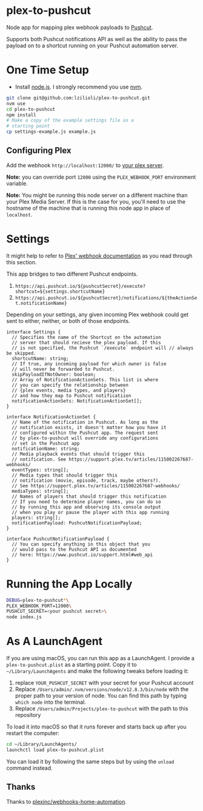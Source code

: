 # plex-to-pushcut

Node app for mapping plex webhook payloads to [Pushcut](https://www.pushcut.io/index.html).

Supports both Pushcut notifications API as well as the ability to pass the payload on to a shortcut running on your Pushcut automation server.

# One Time Setup

- Install [node.js](https://nodejs.org/en/). I strongly recommend you use [nvm](https://github.com/nvm-sh/nvm).

```bash
git clone git@github.com:lzilioli/plex-to-pushcut.git
nvm use
cd plex-to-pushcut
npm install
# Make a copy of the example settings file as a
# starting point
cp settings-example.js example.js
```

## Configuring Plex

Add the webhook `http://localhost:12000/` to [your plex server](https://app.plex.tv/desktop#!/settings/webhooks).

**Note:** you can override port `12000` using the `PLEX_WEBHOOK_PORT` environment variable.

**Note:** You might be running this node server on a different machine than your Plex Media Server. If this is the case for you, you'll need to use the hostname of the machine that is running this node app in place of `localhost`.

# Settings

It might help to refer to [Plex' webhook documentation](https://support.plex.tv/articles/115002267687-webhooks/) as you read through this section.

This app bridges to two different Pushcut endpoints.

1. `https://api.pushcut.io/${pushcutSecret}/execute?shortcut=${settings.shortcutName}`
2. `https://api.pushcut.io/${pushcutSecret}/notifications/${theActionSet.notificationName}`

Depending on your settings, any given incoming Plex webhook could get sent to either, neither, or both of those endpoints.

```
interface Settings {
  // Specifies the name of the Shortcut on the automation
  // server that should recieve the plex payload. If this
  // is not specified, the Pushcut `/execute` endpoint will // always be skipped.
  shortcutName: string;
  // If true, any incoming payload for which owner is false
  // will never be forwarded to Pushcut.
  skipPayloadIfNotOwner: boolean;
  // Array of NotificationActionSets. This list is where
  // you can specify the relationship between
  // {plex events, media types, and players}
  // and how they map to Pushcut notificatiion
  notificationActionSets: NotificationActionSet[];
}

interface NotificationActionSet {
  // Name of the notification in Pushcut. As long as the
  // notification exists, it doesn't matter how you have it
  // configured within the Pushcut app. The request sent
  // by plex-to-pushcut will override any configurations
  // set in the Pushcut app
  notificationName: string;
  // Media playback events that should trigger this
  // notification. See https://support.plex.tv/articles/115002267687-webhooks/
  eventTypes: string[];
  // Media types that should trigger this
  // notification (movie, episode, track, maybe others?).
  // See https://support.plex.tv/articles/115002267687-webhooks/
  mediaTypes: string[];
  // Names of players that should trigger this notification
  // If you need to determine player names, you can do so
  // by running this app and observing its console output
  // when you play or pause the player with this app running
  players: string[];
  notificationPayload: PushcutNotificationPayload;
}

interface PushcutNotificationPayload {
  // You can specify anything in this object that you
  // would pass to the Pushcut API as documented
  // here: https://www.pushcut.io/support.html#web_api
}
```


# Running the App Locally

```bash
DEBUG=plex-to-pushcut*\
PLEX_WEBHOOK_PORT=12000\
PUSHCUT_SECRET=<your pushcut secret>\
node index.js
```

# As A LaunchAgent

If you are using macOS, you can run this app as a LaunchAgent. I provide a `plex-to-pushcut.plist` as
a starting point. Copy it to `~/Library/LaunchAgents`
and make the following tweaks before loading it:

1. replace `YOUR_PUSHCUT_SECRET` with your secret for your Pushcut account
2. Replace `/Users/admin/.nvm/versions/node/v12.8.3/bin/node` with the proper path to your version of node. You can find this path by typing `which node` into the terminal.
3. Replace `/Users/admin/Projects/plex-to-pushcut` with the path to this repository

To load it into macOS so that it runs forever and starts
back up after you restart the computer:

```bash
cd ~/Library/LaunchAgents/
launchctl load plex-to-pushcut.plist
```

You can load it by following the same steps but by using the `unload` command instead.

## Thanks

Thanks to [plexinc/webhooks-home-automation](https://github.com/plexinc/webhooks-home-automation).
